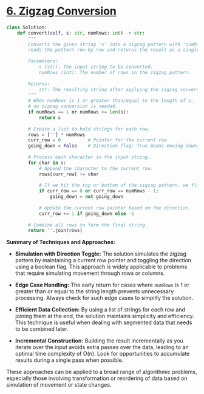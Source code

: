 # [6. Zigzag Conversion](https://leetcode.com/problems/zigzag-conversion/description/)

```python
class Solution:
    def convert(self, s: str, numRows: int) -> str:
        """
        Converts the given string 's' into a zigzag pattern with 'numRows' rows, then
        reads the pattern row by row and returns the result as a single string.
        
        Parameters:
            s (str): The input string to be converted.
            numRows (int): The number of rows in the zigzag pattern.
        
        Returns:
            str: The resulting string after applying the zigzag conversion.
        """
        # When numRows is 1 or greater than/equal to the length of s,
        # no zigzag conversion is needed.
        if numRows == 1 or numRows >= len(s):
            return s
        
        # Create a list to hold strings for each row.
        rows = [''] * numRows  
        curr_row = 0          # Pointer for the current row.
        going_down = False    # Direction flag: True means moving downwards.
        
        # Process each character in the input string.
        for char in s:
            # Append the character to the current row.
            rows[curr_row] += char
            
            # If we hit the top or bottom of the zigzag pattern, we flip the direction.
            if curr_row == 0 or curr_row == numRows - 1:
                going_down = not going_down
            
            # Update the current row pointer based on the direction.
            curr_row += 1 if going_down else -1
        
        # Combine all rows to form the final string.
        return ''.join(rows)
```

**Summary of Techniques and Approaches:**

- **Simulation with Direction Toggle:** The solution simulates the zigzag pattern by maintaining a current row pointer and toggling the direction using a boolean flag. This approach is widely applicable to problems that require simulating movement through rows or columns.

- **Edge Case Handling:** The early return for cases where `numRows` is 1 or greater than or equal to the string length prevents unnecessary processing. Always check for such edge cases to simplify the solution.

- **Efficient Data Collection:** By using a list of strings for each row and joining them at the end, the solution maintains simplicity and efficiency. This technique is useful when dealing with segmented data that needs to be combined later.

- **Incremental Construction:** Building the result incrementally as you iterate over the input avoids extra passes over the data, leading to an optimal time complexity of O(n). Look for opportunities to accumulate results during a single pass when possible.

These approaches can be applied to a broad range of algorithmic problems, especially those involving transformation or reordering of data based on simulation of movement or state changes.